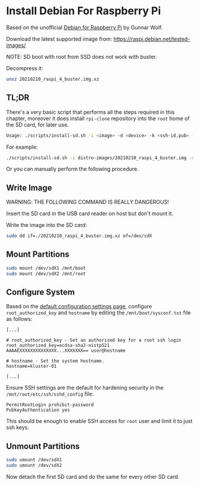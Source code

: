 # Install Debian For Raspberry Pi

Based on the unofficial [Debian for Raspberry Pi](https://raspi.debian.net/) by Gunnar Wolf.

Download the latest supported image from: https://raspi.debian.net/tested-images/

NOTE: SD boot with root from SSD does not work with buster.

Decompress it:

``` bash
unxz 20210210_raspi_4_buster.img.xz
```

## TL;DR

There's a very basic script that performs all the steps required in this chapter,
moreover it does install `rpi-clone` repository into the `root` home of the SD card,
for later use.

``` bash
Usage: ./scripts/install-sd.sh -i <image> -d <device> -k <ssh-id.pub> -h <kluster-hostname>"
```

For example:

``` bash
./scripts/install-sd.sh -i distro-images/20210210_raspi_4_buster.img -d /dev/sdd -k ~/.ssh/kluster.pub -h "kluster-pi-01"
```

Or you can manually perform the following procedure.

## Write Image

WARNING: THE FOLLOWING COMMAND IS REALLY DANGEROUS!

Insert the SD card in the USB card reader on host but don't mount it.

Write the image into the SD card:

``` bash
sudo dd if=./20210210_raspi_4_buster.img.xz of=/dev/sdX
```

## Mount Partitions

``` bash
sudo mount /dev/sdX1 /mnt/boot
sudo mount /dev/sdX2 /mnt/root
```

## Configure System

Based on the [default configuration settings page](https://raspi.debian.net/defaults-and-settings/),
configure `root_authorized_key` and `hostname` by editing the `/mnt/boot/sysconf.txt` file as follows:

```
[...]

# root_authorized_key - Set an authorized key for a root ssh login
root_authorized_key=ecdsa-sha2-nistp521 AAAAEXXXXXXXXXXXXXX...XXXXXXX== user@hostname

# hostname - Set the system hostname.
hostname=kluster-01

[...]
``` 

Ensure SSH settings are the default for hardening security in the `/mnt/root/etc/ssh/sshd_config` file:

```
PermitRootLogin prohibit-password
PubkeyAuthentication yes
```

This should be enough to enable SSH access for `root` user and limit it to just ssh keys.

## Unmount Partitions 

``` bash
sudo umount /dev/sdX1
sudo umount /dev/sdX2
```

Now detach the first SD card and do the same for every other SD card.

